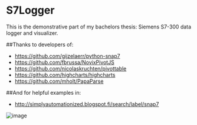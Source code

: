 # S7Logger
This is the demonstrative part of my bachelors thesis:
Siemens S7-300 data logger and visualizer.

##Thanks to developers of: 
* https://github.com/gijzelaerr/python-snap7
* https://github.com/fbrussa/NovixPivotJS
* https://github.com/nicolaskruchten/pivottable
* https://github.com/highcharts/highcharts
* https://github.com/mholt/PapaParse

##And for helpful examples in:
* http://simplyautomationized.blogspot.fi/search/label/snap7

![image](http://i.imgur.com/lX1rDIC.png?1)
